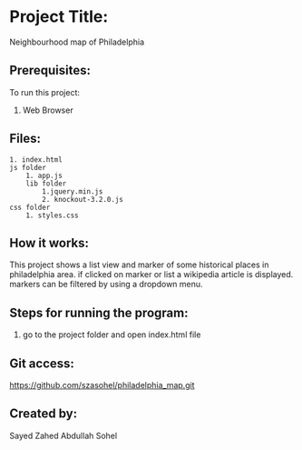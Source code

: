 # Project Title:

Neighbourhood map of Philadelphia

## Prerequisites:

To run this project:
1. Web Browser

## Files:
	1. index.html
	js folder
		1. app.js
		lib folder
			1.jquery.min.js
			2. knockout-3.2.0.js
	css folder
		1. styles.css


## How it works:

This project shows a list view and marker of some historical places in philadelphia
area. if clicked on marker or list a wikipedia article is displayed. markers can be 
filtered by using a dropdown menu.  

## Steps for running the program:

1. go to the project folder and open index.html file

## Git access:

https://github.com/szasohel/philadelphia_map.git

## Created by:

Sayed Zahed Abdullah Sohel

